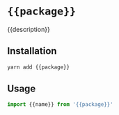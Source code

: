 # `{{package}}`

{{description}}

## Installation

```sh
yarn add {{package}}
```

## Usage

```js
import {{name}} from '{{package}}'
```
